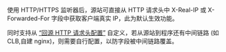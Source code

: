 使用 HTTP/HTTPS 监听器后，源站可直接从 HTTP 请求头中 X-Real-IP 或 X-Forwarded-For 字段中获取客户端真实 IP，此为默认生效功能。

同时支持从 [“回源 HTTP 请求头配置”](https://cloud.tencent.com/document/product/608/17539) 自定义，若从源站到程序还有中间链路 (如 CLB,自建 nginx)，则需要自行配置，以防字段被中间链路覆盖。


